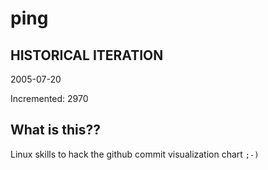 # ping

## HISTORICAL ITERATION
2005-07-20

Incremented: 2970

## What is this?? 
Linux skills to hack the github commit visualization chart `;-)`
